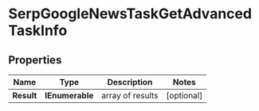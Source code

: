 # SerpGoogleNewsTaskGetAdvancedTaskInfo


## Properties

| Name | Type | Description | Notes |
|------------ | ------------- | ------------- | -------------|
**Result** | **IEnumerable<SerpGoogleNewsTaskGetAdvancedResultInfo>** | array of results |[optional]|